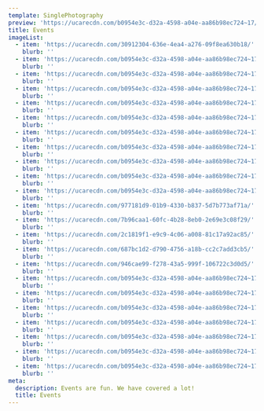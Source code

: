 ```yaml
---
template: SinglePhotography
preview: 'https://ucarecdn.com/b0954e3c-d32a-4598-a04e-aa86b98ec724~17/nth/0/'
title: Events
imageList:
  - item: 'https://ucarecdn.com/30912304-636e-4ea4-a276-09f8ea630b18/'
    blurb: ''
  - item: 'https://ucarecdn.com/b0954e3c-d32a-4598-a04e-aa86b98ec724~17/nth/0/'
    blurb: ''
  - item: 'https://ucarecdn.com/b0954e3c-d32a-4598-a04e-aa86b98ec724~17/nth/1/'
    blurb: ''
  - item: 'https://ucarecdn.com/b0954e3c-d32a-4598-a04e-aa86b98ec724~17/nth/2/'
    blurb: ''
  - item: 'https://ucarecdn.com/b0954e3c-d32a-4598-a04e-aa86b98ec724~17/nth/3/'
    blurb: ''
  - item: 'https://ucarecdn.com/b0954e3c-d32a-4598-a04e-aa86b98ec724~17/nth/4/'
    blurb: ''
  - item: 'https://ucarecdn.com/b0954e3c-d32a-4598-a04e-aa86b98ec724~17/nth/5/'
    blurb: ''
  - item: 'https://ucarecdn.com/b0954e3c-d32a-4598-a04e-aa86b98ec724~17/nth/6/'
    blurb: ''
  - item: 'https://ucarecdn.com/b0954e3c-d32a-4598-a04e-aa86b98ec724~17/nth/7/'
    blurb: ''
  - item: 'https://ucarecdn.com/b0954e3c-d32a-4598-a04e-aa86b98ec724~17/nth/8/'
    blurb: ''
  - item: 'https://ucarecdn.com/b0954e3c-d32a-4598-a04e-aa86b98ec724~17/nth/9/'
    blurb: ''
  - item: 'https://ucarecdn.com/977181d9-01b9-4330-b837-5d7b773af71a/'
    blurb: ''
  - item: 'https://ucarecdn.com/7b96caa1-60fc-4b28-8eb0-2e69e3c08f29/'
    blurb: ''
  - item: 'https://ucarecdn.com/2c1819f1-e9c9-4c06-a008-81c17a92ac85/'
    blurb: ''
  - item: 'https://ucarecdn.com/687bc1d2-d790-4756-a18b-cc2c7add3cb5/'
    blurb: ''
  - item: 'https://ucarecdn.com/946cae99-f278-43a5-999f-106722c3d0d5/'
    blurb: ''
  - item: 'https://ucarecdn.com/b0954e3c-d32a-4598-a04e-aa86b98ec724~17/nth/10/'
    blurb: ''
  - item: 'https://ucarecdn.com/b0954e3c-d32a-4598-a04e-aa86b98ec724~17/nth/11/'
    blurb: ''
  - item: 'https://ucarecdn.com/b0954e3c-d32a-4598-a04e-aa86b98ec724~17/nth/12/'
    blurb: ''
  - item: 'https://ucarecdn.com/b0954e3c-d32a-4598-a04e-aa86b98ec724~17/nth/13/'
    blurb: ''
  - item: 'https://ucarecdn.com/b0954e3c-d32a-4598-a04e-aa86b98ec724~17/nth/14/'
    blurb: ''
  - item: 'https://ucarecdn.com/b0954e3c-d32a-4598-a04e-aa86b98ec724~17/nth/15/'
    blurb: ''
  - item: 'https://ucarecdn.com/b0954e3c-d32a-4598-a04e-aa86b98ec724~17/nth/16/'
    blurb: ''
meta:
  description: Events are fun. We have covered a lot!
  title: Events
---
```

